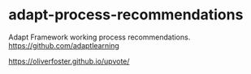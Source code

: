 # adapt-process-recommendations
Adapt Framework working process recommendations. https://github.com/adaptlearning

https://oliverfoster.github.io/upvote/
